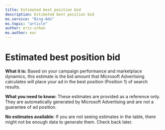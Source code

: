 ```yaml
---
title: Estimated best position bid
description: Estimated best position bid
ms.service: "Bing-Ads"
ms.topic: "article"
author: eric-urban
ms.author: eur
---
```


# Estimated best position bid

**What it is:**      Based on your campaign performance and marketplace dynamics, this estimate is the bid amount that Microsoft Advertising calculates will place your ad in the best position (Position 1) of search results.

**What you need to know:**      These estimates are provided as a reference only. They are automatically generated by Microsoft Advertising and are not a guarantee of ad position.

**No estimates available:**      If you are not seeing estimates in the table, there might not be enough data to generate them. Check back later.


